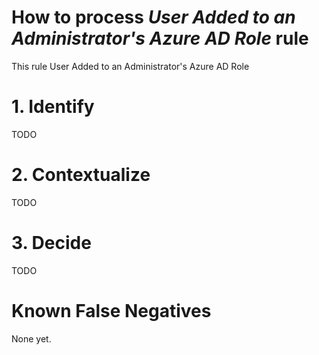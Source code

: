 # How to process *User Added to an Administrator's Azure AD Role* rule
This rule User Added to an Administrator's Azure AD Role

# 1. Identify
TODO

# 2. Contextualize
TODO

# 3. Decide
TODO

# Known False Negatives
None yet.
